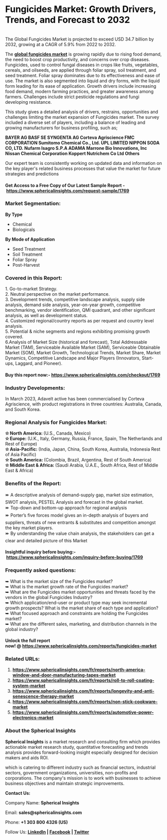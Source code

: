 <div class="content-body__description">
<div class="content-body__description">
<div class="content-body__description">
<h1><span style="color: #000000;">Fungicides Market: Growth Drivers, Trends, and Forecast to 2032</span></h1>
<div class="content-body__detail">&nbsp;
<div class="content-body__description">The Global Fungicides Market is projected to exceed USD 34.7 billion by 2032, growing at a CAGR of 5.9% from 2022 to 2032.</div>
<div class="content-body__detail">
<section id="section_0" class="entry fr-view">
<p>The&nbsp;<a href="https://www.sphericalinsights.com/reports/fungicides-market" target="_blank" rel="noopener"><strong>global fungicides market</strong></a>&nbsp;is growing rapidly due to rising food demand, the need to boost crop productivity, and concerns over crop diseases. Fungicides, used to control fungal diseases in crops like fruits, vegetables, cereals, and oilseeds, are applied through foliar spray, soil treatment, and seed treatment. Foliar spray dominates due to its effectiveness and ease of use. The market is also segmented into liquid and dry forms, with the liquid form leading for its ease of application. Growth drivers include increasing food demand, modern farming practices, and greater awareness among farmers. Challenges include strict pesticide regulations and fungi developing resistance.</p>
<p>This study gives a detailed analysis of drivers, restrains, opportunities and challenges limiting the market expansion of Fungicides market. The survey included a diverse set of players, including a balance of leading and growing manufacturers for business profiling, such as;</p>
<p><strong>BAYER AG BASF SE SYNGENTA AG Corteva Agriscience FMC CORPORATION Sumitomo Chemical Co., Ltd. UPL LIMITED NIPPON SODA CO, LTD. Nufarm Isagro S.P.A ADAMA Marrone Bio Innovations, Inc Nissan Chemical Corporation Koppert Nutrichem Co Ltd Others</strong></p>
<p>Our expert team is consistently working on updated data and information on the key player's related business processes that value the market for future strategies and predictions</p>
<h4><strong>Get Access to a Free Copy of Our Latest Sample Report -&nbsp;<a href="https://www.sphericalinsights.com/request-sample/1769" target="_blank" rel="noopener">https://www.sphericalinsights.com/request-sample/1769</a></strong></h4>
<h3><strong>Market Segmentation:</strong></h3>
<p><strong>By Type</strong></p>
<ul>
<li>Chemical</li>
<li>Biologicals</li>
</ul>
<p><strong>By Mode of Application</strong></p>
<ul>
<li>Seed Treatment</li>
<li>Soil Treatment</li>
<li>Foliar Spray</li>
<li>Post-Harvest</li>
</ul>
<h3>Covered in this Report:</h3>
<p>1. Go-to-market Strategy.<br />2. Neutral perspective on the market performance.<br />3. Development trends, competitive landscape analysis, supply side analysis, demand side analysis, year-on-year growth, competitive benchmarking, vendor identification, QMI quadrant, and other significant analysis, as well as development status.<br />4. Customized regional/country reports as per request and country level analysis.<br />5. Potential &amp; niche segments and regions exhibiting promising growth covered.<br />6.Analysis of Market Size (historical and forecast), Total Addressable Market (TAM), Serviceable Available Market (SAM), Serviceable Obtainable Market (SOM), Market Growth, Technological Trends, Market Share, Market Dynamics, Competitive Landscape and Major Players (Innovators, Start-ups, Laggard, and Pioneer).</p>
<h4>Buy this report now:-&nbsp;<a href="https://www.sphericalinsights.com/checkout/1769" target="_blank" rel="noopener">https://www.sphericalinsights.com/checkout/1769</a></h4>
<h3>Industry Developments:</h3>
<p>In March 2023, Adavelt active has been commercialised by Corteva Agriscience, with product registrations in three countries: Australia, Canada, and South Korea.</p>
<h3><strong>Regional Analysis for Fungicides Market:</strong></h3>
<p><strong>✫ North America:&nbsp;</strong>(U.S., Canada, Mexico)<br /><strong>✫ Europe:&nbsp;</strong>(U.K., Italy, Germany, Russia, France, Spain, The Netherlands and Rest of Europe)<br /><strong>✫ Asia-Pacific:&nbsp;</strong>(India, Japan, China, South Korea, Australia, Indonesia Rest of Asia Pacific)<br /><strong>✫ South America:&nbsp;</strong>(Colombia, Brazil, Argentina, Rest of South America)<br /><strong>✫ Middle East &amp; Africa:&nbsp;</strong>(Saudi Arabia, U.A.E., South Africa, Rest of Middle East &amp; Africa)</p>
<h3>Benefits of the Report:</h3>
<p>⏩ A descriptive analysis of demand-supply gap, market size estimation, SWOT analysis, PESTEL Analysis and forecast in the global market.<br />⏩ Top-down and bottom-up approach for regional analysis<br />⏩ Porter&rsquo;s five forces model gives an in-depth analysis of buyers and suppliers, threats of new entrants &amp; substitutes and competition amongst the key market players.<br />⏩ By understanding the value chain analysis, the stakeholders can get a clear and detailed picture of this Market</p>
<h4>Insightful inquiry before buying:-&nbsp;<a href="https://www.sphericalinsights.com/inquiry-before-buying/1769" target="_blank" rel="noopener">https://www.sphericalinsights.com/inquiry-before-buying/1769</a></h4>
<h3>Frequently asked questions:</h3>
<p>➥ What is the market size of the Fungicides market?<br />➥ What is the market growth rate of the Fungicides market?<br />➥ What are the Fungicides market opportunities and threats faced by the vendors in the global Fungicides Industry?<br />➥ Which application/end-user or product type may seek incremental growth prospects? What is the market share of each type and application?<br />➥ What focused approach and constraints are holding the Fungicides market?<br />➥ What are the different sales, marketing, and distribution channels in the global industry?</p>
<h4>Unlock the full report now!&nbsp;@&nbsp;<a href="https://www.sphericalinsights.com/reports/fungicides-market" target="_blank" rel="noopener">https://www.sphericalinsights.com/reports/fungicides-market</a></h4>
<h3><strong>Related URLs:</strong></h3>
<ol>
<li><strong><a href="https://www.sphericalinsights.com/fr/reports/north-america-window-and-door-manufacturing-tapes-market">https://www.sphericalinsights.com/fr/reports/north-america-window-and-door-manufacturing-tapes-market</a>&nbsp;</strong></li>
<li><strong><a href="https://www.sphericalinsights.com/fr/reports/roll-to-roll-coating-system-market">https://www.sphericalinsights.com/fr/reports/roll-to-roll-coating-system-market</a>&nbsp;</strong></li>
<li><strong><a href="https://www.sphericalinsights.com/fr/reports/longevity-and-anti-senescence-therapy-market">https://www.sphericalinsights.com/fr/reports/longevity-and-anti-senescence-therapy-market</a>&nbsp;</strong></li>
<li><strong><a href="https://www.sphericalinsights.com/fr/reports/non-stick-cookware-market">https://www.sphericalinsights.com/fr/reports/non-stick-cookware-market</a>&nbsp;</strong></li>
<li><strong><a href="https://www.sphericalinsights.com/fr/reports/automotive-power-electronics-market">https://www.sphericalinsights.com/fr/reports/automotive-power-electronics-market</a>&nbsp;</strong></li>
</ol>
<h3><strong>About the Spherical Insights</strong></h3>
<p><strong>Spherical Insights</strong>&nbsp;is a market research and consulting firm which provides actionable market research study, quantitative forecasting and trends analysis provides forward-looking insight especially designed for decision makers and aids ROI.</p>
<p>which is catering to different industry such as financial sectors, industrial sectors, government organizations, universities, non-profits and corporations. The company's mission is to work with businesses to achieve business objectives and maintain strategic improvements.</p>
<p><strong>Contact Us:</strong></p>
<p>Company Name:&nbsp;<strong>Spherical Insights</strong></p>
<p>Email:&nbsp;<strong>sales@sphericalinsights.com</strong></p>
<p>Phone:&nbsp;<strong>+1 303 800 4326 (US)</strong></p>
<p>Follow Us:&nbsp;<strong><a href="https://www.linkedin.com/company/spherical-insight/"><u>LinkedIn</u></a>&nbsp;|&nbsp;<a href="https://www.facebook.com/sphericalinsights22"><u>Facebook</u></a>&nbsp;|&nbsp;<a href="https://twitter.com/SInsights_US"><u>Twitter</u></a></strong></p>
</section>
</div>
</div>
</div>
</div>
</div>
